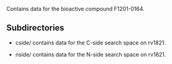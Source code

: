 Contains data for the bioactive compound F1201-0164.

## Subdirectories

- cside/ contains data for the C-side search space on rv1821.

- nside/ contains data for the N-side search space on rv1821.

